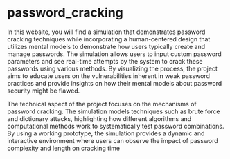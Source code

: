 # password_cracking

In this website, you will find a simulation that demonstrates password cracking techniques while incorporating a human-centered design that utilizes mental models to demonstrate how users typically create and manage passwords. The simulation allows users to input custom password parameters and see real-time attempts by the system to crack these passwords using various methods. By visualizing the process, the project aims to educate users on the vulnerabilities inherent in weak password practices and provide insights on how their mental models about password security might be flawed.

The technical aspect of the project focuses on the mechanisms of password cracking. The simulation models techniques such as brute force and dictionary attacks, highlighting how different algorithms and computational methods work to systematically test password combinations. By using a working prototype, the simulation provides a dynamic and interactive environment where users can observe the impact of password complexity and length on cracking time
